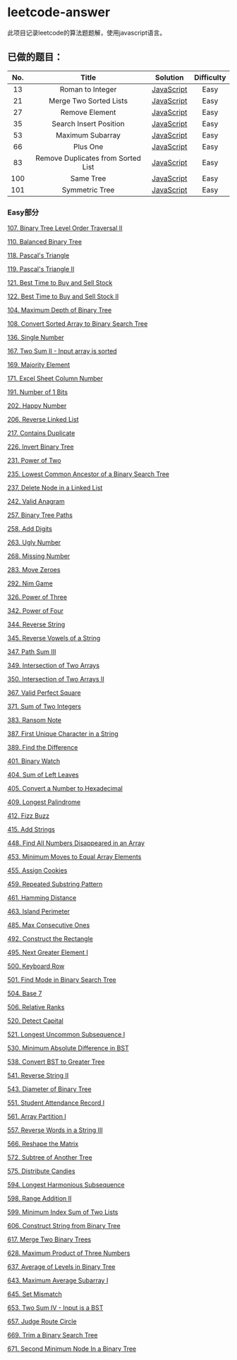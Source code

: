 # leetcode-answer
此项目记录leetcode的算法题题解，使用javascript语言。

## 已做的题目：

| No.  |               Title                |                 Solution                 | Difficulty |
| :--: | :--------------------------------: | :--------------------------------------: | :--------: |
|  13  |          Roman to Integer          | [JavaScript](https://github.com/laizimo/leetcode-answer/blob/master/eighth%20day/Roman%20to%20Integer.md) |    Easy    |
|  21  |       Merge Two Sorted Lists       | [JavaScript](https://github.com/laizimo/leetcode-answer/blob/master/thirteenth%20day/Merge%20Two%20Sorted%20Lists.md) |    Easy    |
|  27  |           Remove Element           | [JavaScript](https://github.com/laizimo/leetcode-answer/blob/master/thirteenth%20day/Remove%20Element.md) |    Easy    |
|  35  |       Search Insert Position       | [JavaScript](https://github.com/laizimo/leetcode-answer/blob/master/thirteenth%20day/Search%20Insert%20Position.md) |    Easy    |
|  53  |          Maximum Subarray          | [JavaScript](https://github.com/laizimo/leetcode-answer/blob/master/thirteenth%20day/Maximum%20Subarray.md) |    Easy    |
|  66  |              Plus One              | [JavaScript](https://github.com/laizimo/leetcode-answer/blob/master/fourteenth%20day/Plus%20One.md) |    Easy    |
|  83  | Remove Duplicates from Sorted List | [JavaScript](https://github.com/laizimo/leetcode-answer/blob/master/twelveth%20day/Remove%20Duplicates%20from%20Sorted%20List.md) |    Easy    |
| 100  |             Same Tree              | [JavaScript](https://github.com/laizimo/leetcode-answer/blob/master/eighth%20day/Same%20Tree.md) |    Easy    |
| 101  |           Symmetric Tree           | [JavaScript](https://github.com/laizimo/leetcode-answer/blob/master/thirteenth%20day/Symmetric%20Tree.md) |    Easy    |



### Easy部分

[107. Binary Tree Level Order Traversal II](https://github.com/laizimo/leetcode-answer/blob/master/twelveth%20day/Binary%20Tree%20Level%20Order%20Traversal%20II.md)

[110. Balanced Binary Tree](https://github.com/laizimo/leetcode-answer/blob/master/first%20day/Balanced%20Binary%20Tree.md)

[118. Pascal's Triangle](https://github.com/laizimo/leetcode-answer/blob/master/fourteenth%20day/Pascal's%20Triangle.md)

[119. Pascal's Triangle II](https://github.com/laizimo/leetcode-answer/blob/master/fourteenth%20day/Pascal's%20Triangle%20II.md)

[121. Best Time to Buy and Sell Stock](https://github.com/laizimo/leetcode-answer/blob/master/eleventh%20day/Best%20Time%20to%20Buy%20and%20Sell%20Stock.md)

[122. Best Time to Buy and Sell Stock II](https://github.com/laizimo/leetcode-answer/blob/master/sixth%20day/Best%20Time%20to%20Buy%20and%20Sell%20Stock%20II.md)

[104. Maximum Depth of Binary Tree](https://github.com/laizimo/leetcode-answer/blob/master/third%20day/Maximum%20Depth%20of%20Binary%20Tree.md)

[108. Convert Sorted Array to Binary Search Tree](https://github.com/laizimo/leetcode-answer/blob/master/eleventh%20day/Convert%20Sorted%20Array%20to%20Binary%20Search%20Tree.md)

[136. Single Number](https://github.com/laizimo/leetcode-answer/blob/master/third%20day/Single%20Number.md)

[167. Two Sum II - Input array is sorted](https://github.com/laizimo/leetcode-answer/blob/master/sixth%20day/Two%20Sum%20II%20-%20Input%20array%20is%20sorted.md)

[169. Majority Element](https://github.com/laizimo/leetcode-answer/blob/master/seventh%20day/Majority%20Element.md)

[171. Excel Sheet Column Number](https://github.com/laizimo/leetcode-answer/blob/master/sixth%20day/Excel%20Sheet%20Column%20Number.md)

[191. Number of 1 Bits](https://github.com/laizimo/leetcode-answer/blob/master/thirteenth%20day/Number%20of%201%20Bits.md)

[202. Happy Number](https://github.com/laizimo/leetcode-answer/blob/master/eleventh%20day/Happy%20Number.md)

[206. Reverse Linked List](https://github.com/laizimo/leetcode-answer/blob/master/ninth%20day/Reverse%20Linked%20List.md)

[217. Contains Duplicate](https://github.com/laizimo/leetcode-answer/blob/master/ninth%20day/Contains%20Duplicate.md)

[226. Invert Binary Tree](https://github.com/laizimo/leetcode-answer/blob/master/fourth%20day/Invert%20Binary%20Tree.md)

[231. Power of Two](https://github.com/laizimo/leetcode-answer/blob/master/twelveth%20day/Power%20of%20Two.md)

[235. Lowest Common Ancestor of a Binary Search Tree](https://github.com/laizimo/leetcode-answer/blob/master/thirteenth%20day/Lowest%20Common%20Ancestor%20of%20a%20Binary%20Search%20Tree.md)

[237. Delete Node in a Linked List](https://github.com/laizimo/leetcode-answer/blob/master/eighth%20day/Delete%20Node%20in%20a%20Linked%20List.md)

[242. Valid Anagram](https://github.com/laizimo/leetcode-answer/blob/master/eighth%20day/Valid%20Anagram.md)

[257. Binary Tree Paths](https://github.com/laizimo/leetcode-answer/blob/master/thirteenth%20day/Binary%20Tree%20Paths.md)

[258. Add Digits](https://github.com/laizimo/leetcode-answer/blob/master/fourth%20day/Add%20Digits.md)

[263. Ugly Number](https://github.com/laizimo/leetcode-answer/blob/master/thirteenth%20day/Ugly%20Number.md)

[268. Missing Number](https://github.com/laizimo/leetcode-answer/blob/master/tenth%20day/Missing%20Number.md)

[283. Move Zeroes](https://github.com/laizimo/leetcode-answer/blob/master/fifth%20day/Move%20Zeroes.md)

[292. Nim Game](https://github.com/laizimo/leetcode-answer/blob/master/third%20day/Nim%20Game.md)

[326. Power of Three](https://github.com/laizimo/leetcode-answer/blob/master/twelveth%20day/Power%20of%20Three.md)

[342. Power of Four](https://github.com/laizimo/leetcode-answer/blob/master/fourteenth%20day/Power%20of%20Four.md)

[344. Reverse String](https://github.com/laizimo/leetcode-answer/blob/master/second%20day/Reverse%20String.md)

[345. Reverse Vowels of a String](https://github.com/laizimo/leetcode-answer/blob/master/fourteenth%20day/Reverse%20Vowels%20of%20a%20String.md)

[347. Path Sum III](https://github.com/laizimo/leetcode-answer/blob/master/thirteenth%20day/Path%20Sum%20III.md)

[349. Intersection of Two Arrays](https://github.com/laizimo/leetcode-answer/blob/master/sixth%20day/Intersection%20of%20Two%20Arrays.md)

[350. Intersection of Two Arrays II](https://github.com/laizimo/leetcode-answer/blob/master/tenth%20day/Intersection%20of%20Two%20Arrays%20II.md)

[367. Valid Perfect Square](https://github.com/laizimo/leetcode-answer/blob/master/fourteenth%20day/Valid%20Perfect%20Square.md)

[371. Sum of Two Integers](https://github.com/laizimo/leetcode-answer/blob/master/fourth%20day/Sum%20of%20Two%20Integers.md)

[383. Ransom Note](https://github.com/laizimo/leetcode-answer/blob/master/sixth%20day/Ransom%20Note.md)

[387. First Unique Character in a String](https://github.com/laizimo/leetcode-answer/blob/master/seventh%20day/First%20Unique%20Character%20in%20a%20String.md)

[389. Find the Difference](https://github.com/laizimo/leetcode-answer/blob/master/fifth%20day/Find%20the%20Difference.md)

[401. Binary Watch](https://github.com/laizimo/leetcode-answer/blob/master/tenth%20day/Binary%20Watch.md)

[404. Sum of Left Leaves](https://github.com/laizimo/leetcode-answer/blob/master/seventh%20day/Sum%20of%20Left%20Leaves.md)

[405. Convert a Number to Hexadecimal](https://github.com/laizimo/leetcode-answer/blob/master/eleventh%20day/Convert%20a%20Number%20to%20Hexadecimal.md)

[409. Longest Palindrome](https://github.com/laizimo/leetcode-answer/blob/master/ninth%20day/Longest%20Palindrome.md)

[412. Fizz Buzz](https://github.com/laizimo/leetcode-answer/blob/master/second%20day/Fizz%20Buzz.md)

[415. Add Strings](https://github.com/laizimo/leetcode-answer/blob/master/eleventh%20day/Add%20Strings.md)

[448. Find All Numbers Disappeared in an Array](https://github.com/laizimo/leetcode-answer/blob/master/fourth%20day/Find%20All%20Numbers%20Disappeared%20in%20an%20Array.md)

[453. Minimum Moves to Equal Array Elements](https://github.com/laizimo/leetcode-answer/blob/master/sixth%20day/Minimum%20Moves%20to%20Equal%20Array%20Elements.md)

[455. Assign Cookies](https://github.com/laizimo/leetcode-answer/blob/master/tenth%20day/Assign%20Cookies.md)

[459. Repeated Substring Pattern](https://github.com/laizimo/leetcode-answer/blob/master/fourteenth%20day/Repeated%20Substring%20Pattern.md)

[461. Hamming Distance](https://github.com/laizimo/leetcode-answer/blob/master/first%20day/hamming%20distance.md)

[463. Island Perimeter](https://github.com/laizimo/leetcode-answer/blob/master/third%20day/Island%20Perimeter.md)

[485. Max Consecutive Ones](https://github.com/laizimo/leetcode-answer/blob/master/third%20day/Max%20Consecutive%20Ones.md)

[492. Construct the Rectangle](https://github.com/laizimo/leetcode-answer/blob/master/fifth%20day/Construct%20the%20Rectangle.md)

[495. Next Greater Element I](https://github.com/laizimo/leetcode-answer/blob/master/third%20day/Next%20Greater%20Element%20I.md)

[500. Keyboard Row](https://github.com/laizimo/leetcode-answer/blob/master/second%20day/Keyboard%20Row.md)

[501. Find Mode in Binary Search Tree](https://github.com/laizimo/leetcode-answer/blob/master/fourteenth%20day/Find%20Mode%20in%20Binary%20Search%20Tree.md)

[504. Base 7](https://github.com/laizimo/leetcode-answer/blob/master/tenth%20day/Base%207.md)

[506. Relative Ranks](https://github.com/laizimo/leetcode-answer/blob/master/eighth%20day/Relative%20Ranks.md)

[520. Detect Capital](https://github.com/laizimo/leetcode-answer/blob/master/fourth%20day/Detect%20Capital.md)

[521. Longest Uncommon Subsequence I](https://github.com/laizimo/leetcode-answer/blob/master/sixth%20day/Longest%20Uncommon%20Subsequence%20I.md)

[530. Minimum Absolute Difference in BST](https://github.com/laizimo/leetcode-answer/blob/master/sixth%20day/Minimum%20Absolute%20Difference%20in%20BST.md)

[538. Convert BST to Greater Tree](https://github.com/laizimo/leetcode-answer/blob/master/sixth%20day/Convert%20BST%20to%20Greater%20Tree.md)

[541. Reverse String II](https://github.com/laizimo/leetcode-answer/blob/master/tenth%20day/Reverse%20String%20II.md)

[543. Diameter of Binary Tree](https://github.com/laizimo/leetcode-answer/blob/master/tenth%20day/Diameter%20of%20Binary%20Tree.md)

[551. Student Attendance Record I](https://github.com/laizimo/leetcode-answer/blob/master/tenth%20day/Student%20Attendance%20Record%20I.md)

[561. Array Partition I](https://github.com/laizimo/leetcode-answer/blob/master/first%20day/Array%20Partition%20I.md)

[557. Reverse Words in a String III](https://github.com/laizimo/leetcode-answer/blob/master/second%20day/Reverse%20Words%20in%20a%20String%20III.md)

[566. Reshape the Matrix](https://github.com/laizimo/leetcode-answer/blob/master/second%20day/Reshape%20the%20Matrix.md)

[572. Subtree of Another Tree](https://github.com/laizimo/leetcode-answer/blob/master/twelveth%20day/Subtree%20of%20Another%20Tree.md)

[575. Distribute Candies](https://github.com/laizimo/leetcode-answer/blob/master/second%20day/Distribute%20Candies.md)

[594. Longest Harmonious Subsequence](https://github.com/laizimo/leetcode-answer/blob/master/eleventh%20day/Longest%20Harmonious%20Subsequence.md)

[598. Range Addition II](https://github.com/laizimo/leetcode-answer/blob/master/fifth%20day/Range%20Addition%20II.md)

[599. Minimum Index Sum of Two Lists](https://github.com/laizimo/leetcode-answer/blob/master/eighth%20day/Minimum%20Index%20Sum%20of%20Two%20Lists.md)

[606. Construct String from Binary Tree](https://github.com/laizimo/leetcode-answer/blob/master/fifth%20day/Construct%20String%20from%20Binary%20Tree.md)

[617. Merge Two Binary Trees](https://github.com/laizimo/leetcode-answer/blob/master/first%20day/Merge%20Two%20Binary%20Tree.md)

[628. Maximum Product of Three Numbers](https://github.com/laizimo/leetcode-answer/blob/master/tenth%20day/Maximum%20Product%20of%20Three%20Numbers.md)

[637. Average of Levels in Binary Tree](https://github.com/laizimo/leetcode-answer/blob/master/third%20day/Average%20of%20Levels%20in%20Binary%20Tree.md)

[643. Maximum Average Subarray I](https://github.com/laizimo/leetcode-answer/blob/master/fourteenth%20day/Maximum%20Average%20Subarray%20I.md)

[645. Set Mismatch](https://github.com/laizimo/leetcode-answer/blob/master/twelveth%20day/Set%20Mismatch.md)

[653. Two Sum IV - Input is a BST](https://github.com/laizimo/leetcode-answer/blob/master/fifth%20day/Two%20Sum%20IV%20-%20Input%20is%20a%20BST.md)

[657. Judge Route Circle](https://github.com/laizimo/leetcode-answer/blob/master/first%20day/Judge%20Route%20Circle.md)

[669. Trim a Binary Search Tree](https://github.com/laizimo/leetcode-answer/blob/master/second%20day/Trim%20a%20Binary%20Search%20Tree.md)

[671. Second Minimum Node In a Binary Tree](https://github.com/laizimo/leetcode-answer/blob/master/eleventh%20day/Second%20Minimum%20Node%20In%20a%20Binary%20Tree.md)
